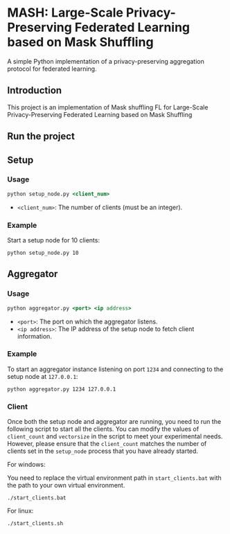 # MASH: Large-Scale Privacy-Preserving Federated Learning based on Mask Shuffling

A simple Python implementation of a privacy-preserving aggregation protocol for federated learning.

## Introduction

This project is an implementation of Mask shuffling FL for Large-Scale Privacy-Preserving Federated Learning based on Mask Shuffling


## Run the project

## Setup
### Usage
```asp
python setup_node.py <client_num>
```
- `<client_num>`: The number of clients (must be an integer).

### Example
Start a setup node for 10 clients:
```commandline
python setup_node.py 10
```

## Aggregator
### Usage
```asp
python aggregator.py <port> <ip address>
```
- `<port>`: The port on which the aggregator listens.
- `<ip address>`: The IP address of the setup node to fetch client information.

### Example
To start an aggregator instance listening on port `1234` and connecting to the setup node at `127.0.0.1`:
```commandline
python aggregator.py 1234 127.0.0.1
```
### Client
Once both the setup node and aggregator are running, you need to run the following script to start all the clients.
You can modify the values of `client_count` and `vectorsize` in the script to meet your experimental needs. However, please ensure that the `client_count` matches the number of clients set in the `setup_node` process that you have already started.

For windows:

You need to replace the virtual environment path in `start_clients.bat` with the path to your own virtual environment.

```shell
./start_clients.bat
```

For linux:

```bash
./start_clients.sh
```

